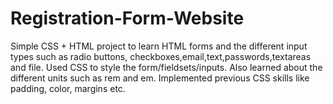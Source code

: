 # Registration-Form-Website
Simple CSS + HTML project to learn HTML forms and the different input types such as radio buttons, checkboxes,email,text,passwords,textareas and file. Used CSS to style the form/fieldsets/inputs. Also learned about the different units such as rem and em. Implemented previous CSS skills like padding, color, margins etc.
